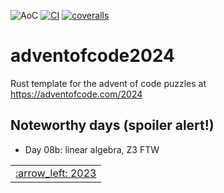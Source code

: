 ![AoC](https://img.shields.io/badge/AoC%20%E2%AD%90-30-yellow)
[![CI](https://github.com/lpenz/adventofcode-template/workflows/CI/badge.svg)](https://github.com/lpenz/adventofcode-template/actions)
[![coveralls](https://coveralls.io/repos/github/lpenz/adventofcode-template/badge.svg?branch=main)](https://coveralls.io/github/lpenz/adventofcode-template?branch=main)

# adventofcode2024

Rust template for the advent of code puzzles at https://adventofcode.com/2024

## Noteworthy days (spoiler alert!)

- Day 08b: linear algebra, Z3 FTW


<table><tr>
<td><a href="https://github.com/lpenz/adventofcode2023">:arrow_left: 2023</td>
</tr></table>
